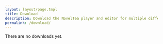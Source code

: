 ```yaml
---
layout: layout/page.tmpl
title: Download
description: Download the NovelTea player and editor for multiple different platforms.
permalink: /download/
---
```


There are no downloads yet.